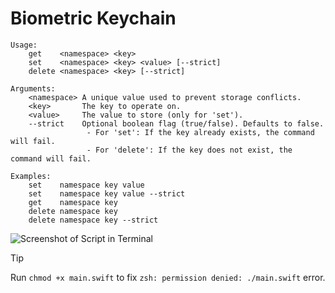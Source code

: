 # Biometric Keychain

```
Usage:
    get    <namespace> <key>
    set    <namespace> <key> <value> [--strict]
    delete <namespace> <key> [--strict]

Arguments:
    <namespace> A unique value used to prevent storage conflicts.
    <key>       The key to operate on.
    <value>     The value to store (only for 'set').
    --strict    Optional boolean flag (true/false). Defaults to false.
                 - For 'set': If the key already exists, the command will fail.
                 - For 'delete': If the key does not exist, the command will fail.

Examples:
    set    namespace key value
    set    namespace key value --strict
    get    namespace key
    delete namespace key
    delete namespace key --strict
```

<!-- Alternatively, use `swift test.swift` instead. -->

![Screenshot of Script in Terminal](https://github.com/user-attachments/assets/858aca53-8bb3-4421-adaf-867ae4aff9ae)

<!-- ![Screenshot of Script in Terminal](https://github.com/user-attachments/assets/21ef6575-de5e-4434-80c9-3f670ca7ae7b) -->

> [!TIP]
> Run `chmod +x main.swift` to fix `zsh: permission denied: ./main.swift` error.
